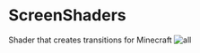 # ScreenShaders
Shader that creates transitions for Minecraft
![all](https://github.com/Kokolochnik/ScreenShaders/assets/114332828/86c1c84b-bb0c-4098-a54f-95e444047de0)

